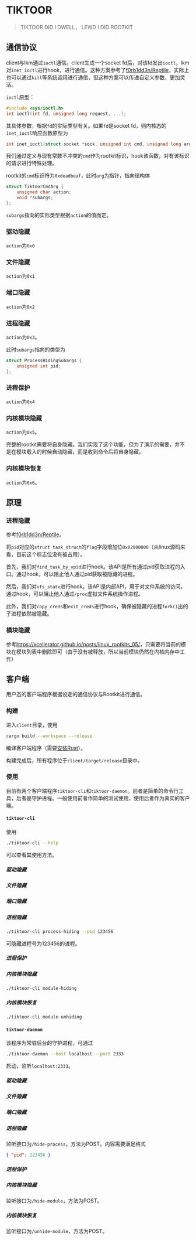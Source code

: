# TIKTOOR

> TIKTOOR DID I DWELL， LEWD I DID ROOTKIT

## 通信协议

client与lkm通过`ioctl`通信。client生成一个socket fd后，对该fd发出`ioctl`，lkm对`inet_ioctl`进行hook，进行通信。这种方案参考了[f0rb1dd3n/Reptile](https://github.com/f0rb1dd3n/Reptile)，实际上也可以通过`kill`等系统调用进行通信，但这种方案可以传递自定义参数，更加灵活。

`ioctl`原型：

```c
#include <sys/ioctl.h>
int ioctl(int fd, unsigned long request, ...);
```

其具体参数，根据`fd`的实际类型有关。如果`fd`是socket fd，则内核态的`inet_ioctl`响应函数原型为

```c
int inet_ioctl(struct socket *sock, unsigned int cmd, unsigned long arg);
```

我们通过定义与现有常数不冲突的`cmd`作为rootkit标识，hook该函数，对有该标识的请求进行特殊处理。

rootkit的`cmd`标识符为`0xdeadbeaf`，此时`arg`为指针，指向结构体

```c
struct TiktoorCmdArg {
    unsigned char action;
    void *subargs;
};
```

`subargs`指向的实际类型根据`action`的值而定。

### 驱动隐藏

`action`为`0x0`

### 文件隐藏

`action`为`0x1`

### 端口隐藏

`action`为`0x2`

### 进程隐藏

`action`为`0x3`。

此时`subargs`指向的类型为

```c
struct ProcessHidingSubargs {
    unsigned int pid;
};
```

### 进程保护

`action`为`0x4`

### 内核模块隐藏

`action`为`0x5`。

完整的rootkit需要将自身隐藏。我们实现了这个功能，但为了演示的需要，并不是在模块载入的时候自动隐藏，而是收到命令后将自身隐藏。

### 内核模块恢复

`action`为`0x6`。

## 原理

### 进程隐藏

参考[f0rb1dd3n/Reptile](https://github.com/f0rb1dd3n/Reptile)。

将`pid`对应的`struct task_struct`的`flag`字段增加位`0x02000000`（从linux源码来看，目前这个标志位没有被占用）。

首先，我们对`find_task_by_vpid`进行hook。该API是所有通过pid获取进程的入口。通过hook，可以阻止他人通过pid获取被隐藏的进程。

然后，我们对`vfs_statx`进行hook。该API是内部API，用于对文件系统的访问。通过hook，可以阻止他人通过`/proc`虚拟文件系统操作进程。

此外，我们对`copy_creds`和`exit_creds`进行hook，确保被隐藏的进程`fork()`出的子进程依然被隐藏。

### 模块隐藏

参考<https://xcellerator.github.io/posts/linux_rootkits_05/>，只需要将当前的模块在模块列表中删除即可（由于没有被释放，所以当前模块仍然在内核内存中工作）

## 客户端

用户态的客户端程序根据设定的通信协议与Rootkit进行通信。

### 构建

进入`client`目录，使用

```sh
cargo build --workspace --release
```

编译客户端程序（需要[安装Rust](https://www.rust-lang.org/zh-CN/tools/install)）。

构建完成后，所有程序位于`client/target/release`目录中。

### 使用

目前有两个客户端程序`tiktoor-cli`和`tiktoor-daemon`。前者是简单的命令行工具，后者是守护进程。一般使用前者作简单的测试使用，使用后者作为真实的客户端。

#### `tiktoor-cli`

使用

```sh
./tiktoor-cli --help
```

可以查看其使用方法。

##### 驱动隐藏

##### 文件隐藏

##### 端口隐藏

##### 进程隐藏

```sh
./tiktoor-cli process-hiding --pid 123456
```

可隐藏进程号为123456的进程。

##### 进程保护

##### 内核模块隐藏

```sh
./tiktoor-cli module-hiding
```

##### 内核模块恢复

```sh
./tiktoor-cli module-unhiding
```

#### `tiktoor-daemon`

该程序为常驻后台的守护进程，可通过

```sh
./tiktoor-daemon --host localhost --port 2333
```

启动，监听`localhost:2333`。

##### 驱动隐藏

##### 文件隐藏

##### 端口隐藏

##### 进程隐藏

监听接口为`/hide-process`，方法为POST。内容需要满足格式

```json
{ "pid": 123456 }
```

##### 进程保护

##### 内核模块隐藏

监听接口为`/hide-module`，方法为POST。

##### 内核模块恢复

监听接口为`/unhide-module`，方法为POST。
